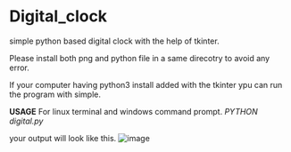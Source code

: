 # Digital_clock
simple python based digital clock with the help of tkinter.

Please install both png and python file in a same direcotry to avoid any error.


If your computer having python3 install added with the tkinter ypu can run the program with simple.

**USAGE**
For linux terminal and windows command prompt.
_PYTHON digital.py_

your output will look like this.
![image](https://user-images.githubusercontent.com/61233402/169501702-41795ffa-38ab-4b95-bed0-ea2507b358a0.png)

